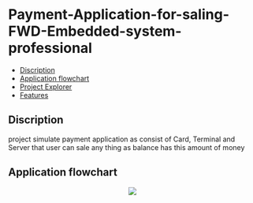 # Payment-Application-for-saling-FWD-Embedded-system-professional
- [Discription](#Discription)
- [Application flowchart](#Application-flowchart)
- [Project Explorer](#Project-Explorer)
- [Features](#Features)

## Discription
project simulate payment application as consist of Card, Terminal and Server that user can sale any thing as balance has this amount of money 
## Application flowchart
<p align="center">
  <img src="https://drive.google.com/file/d/1VC-DXtCd44FeGBau5n2QHuNSz71rmOnp/view?usp=sharing">
  
</p>
